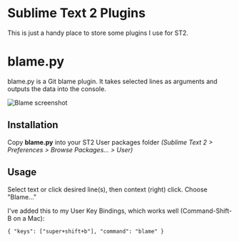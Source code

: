 Sublime Text 2 Plugins
===============================================

This is just a handy place to store some plugins I use for ST2.


blame.py
========

blame.py is a Git blame plugin. It takes selected lines as arguments 
and outputs the data into the console.

![Blame screenshot](http://imgur.com/p7dcD "Blame in action")

Installation
------------

Copy **blame.py** into your ST2 User packages folder *(Sublime Text 2 > 
Preferences > Browse Packages... > User)*

Usage
-----

Select text or click desired line(s), then context (right) click. 
Choose "Blame..."

I've added this to my User Key Bindings, which works well (Command-Shift-B on a Mac):

    { "keys": ["super+shift+b"], "command": "blame" }
